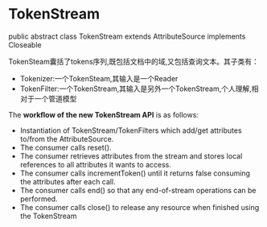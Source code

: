 TokenStream
======

public abstract class TokenStream
extends AttributeSource
implements Closeable

TokenSteam囊括了tokens序列,既包括文档中的域,又包括查询文本。其子类有：

- Tokenizer:一个TokenSteam,其输入是一个Reader
- TokenFilter:一个TokenStream,其输入是另外一个TokenStream,个人理解,相对于一个管道模型

The **workflow of the new TokenStream API** is as follows:

- Instantiation of TokenStream/TokenFilters which add/get attributes to/from the AttributeSource.
- The consumer calls reset().
- The consumer retrieves attributes from the stream and stores local references to all attributes it wants to access.
- The consumer calls incrementToken() until it returns false consuming the attributes after each call.
- The consumer calls end() so that any end-of-stream operations can be performed.
- The consumer calls close() to release any resource when finished using the TokenStream

